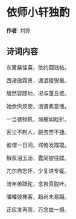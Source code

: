 # 依师小轩独酌

**作者**: 刘弇

## 诗词内容

东篱粲佳英，依约圆钱帖。

西渚傲霜筼，潇洒狻猊鬣。

居然容膝地，况与蓬丘接。

始余供烦使，浪谓素意惬。

一当骇物机，局缩如跧折。

客尘不制人，脱去苦不捷。

谁谓一日间，堮倚发蹀躞。

椒浆泪玉沥，蠹简披往牒。

兀尔自忘怀，少复进专辄。

流年苦蹉跎，念咎真脱叶。

皤皤彼禅客，趋尚未易蹑。

正应发再驾，万念兹一摄。

